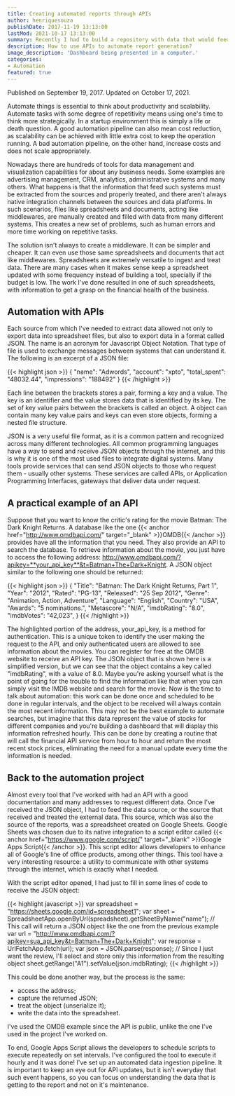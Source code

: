 ```yaml
---
title: Creating automated reports through APIs
author: henriquesouza
publishDate: 2017-11-19 13:13:00
lastMod: 2021-10-17 13:13:00
summary: Recently I had to build a repository with data that would feed some reports. The sources that would need to be ingested were scattered at least across 6 different systems and reunite all that information weekly was time consuming. I've figured out a way to make that process somewhat more efficient.
description: How to use APIs to automate report generation?
image_description: 'Dashboard being presented in a computer.'
categories:
- Automation
featured: true
---
```


Published on September 19, 2017. Updated on October 17, 2021.

Automate things is essential to think about productivity and scalability. Automate tasks with some degree of repetitivity means using one's time to think more strategically. In a startup environment this is simply a life or death question. A good automation pipeline can also mean cost reduction, as scalability can be achieved with little extra cost to keep the operation running. A bad automation pipeline, on the other hand, increase costs and does not scale appropriately.

Nowadays there are hundreds of tools for data management and visualization capabilities for about any business needs. Some examples are advertising management, CRM, analytics, administrative systems and many others. What happens is that the information that feed such systems must be extracted from the sources and properly treated, and there aren't always native integration channels between the sources and data platforms. In such scenarios, files like spreadsheets and documents, acting like middlewares, are manually created and filled with data from many different systems. This creates a new set of problems, such as human errors and more time working on repetitive tasks.

The solution isn't always to create a middleware. It can be simpler and cheaper. It can even use those same spreadsheets and documents that act like middlewares. Spreadsheets are extremely versatile to ingest and treat data. There are many cases when it makes sense keep a spreadsheet updated with some frequency instead of building a tool, specially if the budget is low. The work I've done resulted in one of such spreadsheets, with information to get a grasp on the financial health of the business.

## Automation with APIs

Each source from which I've needed to extract data allowed not only to export data into spreadsheet files, but also to export data in a format called JSON. The name is an acronym for Javascript Object Notation. That type of file is used to exchange messages between systems that can understand it. The following is an excerpt of a JSON file:

{{< highlight json >}}
{
  "name": "Adwords",
  "account": "xpto",
  "total_spent": "48032.44",
  "impressions": "188492"
}
{{< /highlight >}}

Each line between the brackets stores a pair, forming a key and a value. The key is an identifier and the value stores data that is identified by its key. The set of key value pairs between the brackets is called an object. A object can contain many key value pairs and keys can even store objects, forming a nested file structure.

JSON is a very useful file format, as it is a common pattern and recognized across many different technologies. All common programming languages have a way to send and receive JSON objects through the internet, and this is why it is one of the most used files to integrate digital systems. Many tools provide services that can send JSON objects to those who request them - usually other systems. These services are called APIs, or Application Programming Interfaces, gateways that deliver data under request.

## A practical example of an API

Suppose that you want to know the critic's rating for the movie Batman: The Dark Knight Returns. A database like the one {{< anchor href="http://www.omdbapi.com/" target="_blank" >}}OMDB{{< /anchor >}} provides have all the information that you need. They also provide an API to search the database. To retrieve information about the movie, you just have to access the following address: http://www.omdbapi.com/?apikey=**your_api_key**&t=Batman+The+Dark+Knight. A JSON object similar to the following one should be returned:

{{< highlight json >}}
{
  "Title": "Batman: The Dark Knight Returns, Part 1",
  "Year": "2012",
  "Rated": "PG-13",
  "Released": "25 Sep 2012",
  "Genre": "Animation, Action, Adventure",
  "Language": "English",
  "Country": "USA",
  "Awards": "5 nominations.",
  "Metascore": "N/A",
  "imdbRating": "8.0",
  "imdbVotes": "42,023",
}
{{< /highlight >}}

The highlighted portion of the address, your_api_key, is a method for authentication. This is a unique token to identify the user making the request to the API, and only authenticated users are allowed to see information about the movies. You can register for free at the OMDB website to receive an API key. The JSON object that is shown here is a simplified version, but we can see that the object contains a key called "imdbRating", with a value of 8.0. Maybe you're asking yourself what is the point of going for the trouble to find the information like that when you can simply visit the IMDB website and search for the movie. Now is the time to talk about automation: this work can be done once and scheduled to be done in regular intervals, and the object to be received will always contain the most recent information. This may not be the best example to automate searches, but imagine that this data represent the value of stocks for different companies and you're building a dashboard that will display this information refreshed hourly. This can be done by creating a routine that will call the financial API service from hour to hour and return the most recent stock prices, eliminating the need for a manual update every time the information is needed.

## Back to the automation project

Almost every tool that I've worked with had an API with a good documentation and many addresses to request different data. Once I've received the JSON object, I had to feed the data source, or the source that received and treated the external data. This source, which was also the source of the reports, was a spreadsheet created on Google Sheets. Google Sheets was chosen due to its native integration to a script editor called {{< anchor href="https://www.google.com/script/" target="_blank" >}}Google Apps Script{{< /anchor >}}. This script editor allows developers to enhance all of Google's line of office products, among other things. This tool have a very interesting resource: a utility to communicate with other systems through the internet, which is exactly what I needed.

With the script editor opened, I had just to fill in some lines of code to receive the JSON object:

{{< highlight javascript >}}
var spreadsheet = "https://sheets.google.com/id=spreadsheet1";
var sheet = SpreadsheetApp.openByUrl(spreadsheet).getSheetByName("name");
// This call will return a JSON object like the one from the previous example
var url = "http://www.omdbapi.com/?apikey=sua_api_key&t=Batman+The+Dark+Knight";
var response = UrlFetchApp.fetch(url);
var json = JSON.parse(response);
// Since I just want the review, I'll select and store only this information from the resulting object
sheet.getRange("A1").setValue(json.imdbRating);
{{< /highlight >}}

This could be done another way, but the process is the same:

- access the address;
- capture the returned JSON;
- treat the object (unserialize it);
- write the data into the spreadsheet.

I've used the OMDB example since the API is public, unlike the one I've used in the project I've worked on.

To end, Google Apps Script allows the developers to schedule scripts to execute repeatedly on set intervals. I've configured the tool to execute it hourly and it was done! I've set up an automated data ingestion pipeline. It is important to keep an eye out for API updates, but it isn't everyday that such event happens, so you can focus on understanding the data that is getting to the report and not on it's maintenance.
